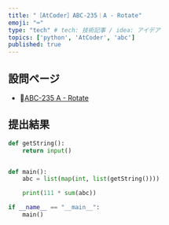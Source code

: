 ```yaml
---
title: "［AtCoder］ABC-235｜A - Rotate"
emoji: "⌨️"
type: "tech" # tech: 技術記事 / idea: アイデア
topics: ['python', 'AtCoder', 'abc']
published: true
---
```


## 設問ページ

- 🔗[ABC-235 A - Rotate](https://atcoder.jp/contests/abc235/tasks/abc235_a)

## 提出結果

```python
def getString():
    return input()


def main():
    abc = list(map(int, list(getString())))

    print(111 * sum(abc))

if __name__ == "__main__":
    main()
```

